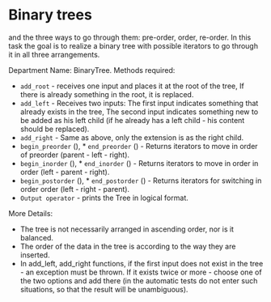 
# Binary trees

and the three ways to go through them: pre-order, order, re-order. In this task the goal is to realize a binary tree with possible iterators to go through it in all three arrangements.

Department Name: BinaryTree. Methods required:
* `add_root` - receives one input and places it at the root of the tree, If there is already something in the root, it is replaced.
* `add_left` - Receives two inputs: The first input indicates something that already exists in the tree, The second input indicates something new to be added as his left child (if he already has a left child - his content should be replaced).
* `add_right` - Same as above, only the extension is as the right child.
* `begin_preorder` (), * `end_preorder` () - Returns iterators to move in order of preorder (parent - left - right).
* `begin_inorder` (), * `end_inorder` () - Returns iterators to move in order in order (left - parent - right).
* `begin_postorder` (), * `end_postorder` () - Returns iterators for switching in order order (left - right - parent).
* `Output operator` - prints the Tree in logical format.

More Details:

* The tree is not necessarily arranged in ascending order, nor is it balanced.
* The order of the data in the tree is according to the way they are inserted.
* In add_left, add_right functions, if the first input does not exist in the tree - an exception must be thrown. If it exists twice or more - choose one of the two options and add   there (in the automatic tests do not enter such situations, so that the result will be unambiguous).

